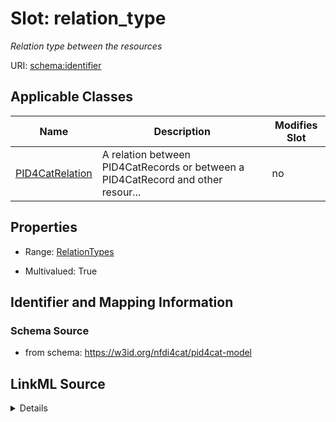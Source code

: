 # Slot: relation_type


_Relation type between the resources_



URI: [schema:identifier](http://schema.org/identifier)



<!-- no inheritance hierarchy -->




## Applicable Classes

| Name | Description | Modifies Slot |
| --- | --- | --- |
[PID4CatRelation](PID4CatRelation.md) | A relation between PID4CatRecords or between a PID4CatRecord and other resour... |  no  |







## Properties

* Range: [RelationTypes](RelationTypes.md)

* Multivalued: True





## Identifier and Mapping Information







### Schema Source


* from schema: https://w3id.org/nfdi4cat/pid4cat-model




## LinkML Source

<details>
```yaml
name: relation_type
description: Relation type between the resources
from_schema: https://w3id.org/nfdi4cat/pid4cat-model
rank: 1000
slot_uri: schema:identifier
multivalued: true
alias: relation_type
domain_of:
- PID4CatRelation
range: RelationTypes

```
</details>
